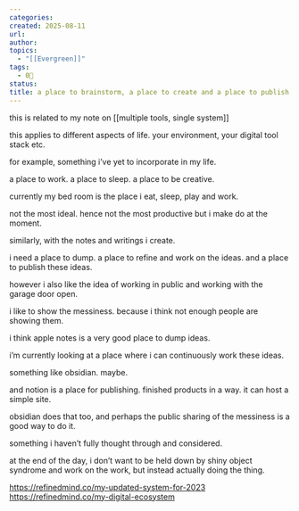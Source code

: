 ```yaml
---
categories:
created: 2025-08-11
url:
author:
topics:
  - "[[Evergreen]]"
tags:
  - 0🌲
status:
title: a place to brainstorm, a place to create and a place to publish
---
```

this is related to my note on [[multiple tools, single system]]

this applies to different aspects of life. your environment, your digital tool stack etc.

for example, something i’ve yet to incorporate in my life.

a place to work. a place to sleep. a place to be creative.

currently my bed room is the place i eat, sleep, play and work.

not the most ideal. hence not the most productive but i make do at the moment.

similarly, with the notes and writings i create.

i need a place to dump. a place to refine and work on the ideas. and a place to publish these ideas. 

however i also like the idea of working in public and working with the garage door open.

i like to show the messiness. because i think not enough people are showing them.

i think apple notes is a very good place to dump ideas.

i’m currently looking at a place where i can continuously work these ideas.

something like obsidian. maybe.

and notion is a place for publishing. finished products in a way. it can host a simple site.

obsidian does that too, and perhaps the public sharing of the messiness is a good way to do it.

something i haven’t fully thought through and considered.

at the end of the day, i don’t want to be held down by shiny object syndrome and work on the work, but instead actually doing the thing.

https://refinedmind.co/my-updated-system-for-2023
https://refinedmind.co/my-digital-ecosystem
